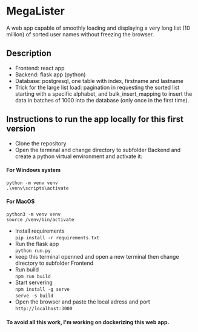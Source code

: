 # MegaLister
A web app capable of smoothly loading and displaying a very long list (10 million) of sorted user names  without freezing the browser.<br>

## Description
- Frontend: react app
- Backend: flask app (python)
- Database: postgresql, one table with index, firstname and lastname
- Trick for the large list load: pagination in requesting the sorted list starting with a specific alphabet, and bulk_insert_mapping to insert the data in batches of 1000 into the database (only once in the first time).
## Instructions to run the app locally for this first version<br>
- Clone the repository<br>
- Open the terminal and change directory to subfolder Backend and create a python virtual environment and activate it: <br>
#### For Windows system
    python -m venv venv 
    .\venv\scripts\activate
#### For MacOS
    python3 -m venv venv 
    source /venv/bin/activate
- Install requirements<br>
  ``pip install -r requirements.txt ``<br>
- Run the flask app<br>
    ``python run.py``
- keep this terminal openned and open a new terminal then change directory to subfolder Frontend<br>
- Run build<br>
    ``npm run build``<br>
- Start servering<br>
    ``npm install -g serve``<br>
    ``serve -s build``
- Open the browser and paste the local adress and port<br>
    ``http://localhost:3000``
#### To avoid all this work, I'm working on dockerizing this web app.
